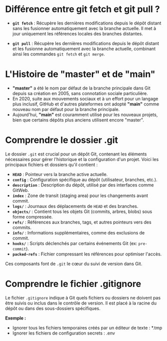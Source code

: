 # Différence entre git fetch et git pull ?

- **`git fetch`** : Récupère les dernières modifications depuis le dépôt distant sans les fusionner automatiquement avec la branche actuelle. Il met à jour uniquement les références locales des branches distantes.

- **`git pull`** : Récupère les dernières modifications depuis le dépôt distant et les fusionne automatiquement avec la branche actuelle, combinant ainsi les commandes `git fetch` et `git merge`.

# L'Histoire de "master" et de "main"

- **"master"** a été le nom par défaut de la branche principale dans Git depuis sa création en 2005, sans connotation sociale particulière.
- En 2020, suite aux mouvements sociaux et à un effort pour un langage plus inclusif, GitHub et d'autres plateformes ont adopté **"main"** comme nouveau nom par défaut pour la branche principale.
- Aujourd'hui, **"main"** est couramment utilisé pour les nouveaux projets, bien que certains dépôts plus anciens utilisent encore "master".

# Comprendre le dossier .git

Le dossier `.git` est crucial pour un dépôt Git, contenant les éléments nécessaires pour gérer l'historique et la configuration d'un projet. Voici les principaux fichiers et dossiers qu'il contient :

- **`HEAD`** : Pointeur vers la branche active actuelle.
- **`config`** : Configuration spécifique au dépôt (utilisateur, branches, etc.).
- **`description`** : Description du dépôt, utilisé par des interfaces comme GitWeb.
- **`index`** : Zone de transit (staging area) pour les changements avant commit.
- **`logs/`** : Journaux des déplacements de `HEAD` et des branches.
- **`objects/`** : Contient tous les objets Git (commits, arbres, blobs) sous forme compressée.
- **`refs/`** : Références aux branches, tags, et autres pointeurs vers des commits.
- **`info/`** : Informations supplémentaires, comme des exclusions de commit.
- **`hooks/`** : Scripts déclenchés par certains événements Git (ex: `pre-commit`).
- **`packed-refs`** : Fichier compressant les références pour optimiser l'accès.

Ces composants font de `.git` le cœur du suivi de version dans Git.

# Comprendre le fichier .gitignore

Le fichier `.gitignore` indique à Git quels fichiers ou dossiers ne doivent pas être suivis ou inclus dans le contrôle de version. Il est placé à la racine du dépôt ou dans des sous-dossiers spécifiques.

**Exemple :**

- Ignorer tous les fichiers temporaires créés par un éditeur de texte : *.tmp
- Ignorer les fichiers de configuration secrets : .env


